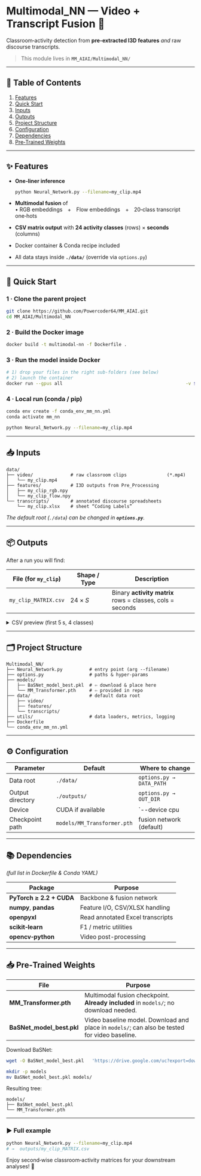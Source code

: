 # Multimodal_NN — Video + Transcript Fusion 🧩
Classroom‑activity detection from **pre‑extracted I3D features** *and* raw discourse transcripts.

> This module lives in **`MM_AIAI/Multimodal_NN/`**  

---

## 📑 Table of Contents
1. [Features](#features)  
2. [Quick Start](#quick-start)  
3. [Inputs](#inputs)  
4. [Outputs](#outputs)  
5. [Project Structure](#project-structure)  
6. [Configuration](#configuration)  
7. [Dependencies](#dependencies)  
8. [Pre‑Trained Weights](#pre-trained-weights)

---

## ✨ Features
* **One‑liner inference**

  ```bash
  python Neural_Network.py --filename=my_clip.mp4
  ```

* **Multimodal fusion** of  
  • RGB embeddings + Flow embeddings + 20‑class transcript one‑hots  
* **CSV matrix output** with **24 activity classes** (rows) × **seconds** (columns)  
* Docker container & Conda recipe included  
* All data stays inside **`./data/`** (override via `options.py`)

---

## 🚀 Quick Start

### 1 · Clone the parent project
```bash
git clone https://github.com/Powercoder64/MM_AIAI.git
cd MM_AIAI/Multimodal_NN
```

### 2 · Build the Docker image
```bash
docker build -t multimodal-nn -f Dockerfile .
```

### 3 · Run the model inside Docker
```bash
# 1) drop your files in the right sub‑folders (see below)
# 2) launch the container
docker run --gpus all                                              -v $(pwd)/data:/app/data                                 -v $(pwd)/models:/app/models                             multimodal-nn                                            python Neural_Network.py --filename=my_clip.mp4
```

### 4 · Local run (conda / pip)
```bash
conda env create -f conda_env_mm_nn.yml
conda activate mm_nn

python Neural_Network.py --filename=my_clip.mp4
```

---

## 📥 Inputs

```text
data/
├── video/              # raw classroom clips               (*.mp4)
│   └── my_clip.mp4
├── features/           # I3D outputs from Pre_Processing
│   ├── my_clip_rgb.npy
│   └── my_clip_flow.npy
└── transcripts/        # annotated discourse spreadsheets
    └── my_clip.xlsx    # sheet “Coding Labels”
```
*The default root (`./data`) can be changed in **`options.py`**.*

---

## 📦 Outputs

After a run you will find:

| File (for `my_clip`) | Shape / Type | Description |
|----------------------|--------------|-------------|
| `my_clip_MATRIX.csv` | 24 × *S*     | Binary **activity matrix**<br>rows = classes, cols = seconds |

<details>
<summary>CSV preview (first 5 s, 4 classes)</summary>

```text
,0001,0002,0003,0004,0005
Whole_Class_Activity,0,1,1,1,0
Individual_Activity ,0,0,1,0,0
Small_Group_Activity,0,0,0,0,0
Book-Using_or_Holding,0,0,1,1,1
...
```
*0 = class absent, 1 = class present (per second).*
</details>

---

## 🗂 Project Structure

```text
Multimodal_NN/
├── Neural_Network.py          # entry point (arg --filename)
├── options.py                 # paths & hyper‑params
├── models/
│   ├── BaSNet_model_best.pkl  # ⇦ download & place here
│   └── MM_Transformer.pth     # ⇦ provided in repo
├── data/                      # default data root
│   ├── video/
│   ├── features/
│   └── transcripts/
├── utils/                     # data loaders, metrics, logging
├── Dockerfile
└── conda_env_mm_nn.yml
```

---

## ⚙️ Configuration

| Parameter        | Default      | Where to change                                     |
|------------------|--------------|-----------------------------------------------------|
| Data root        | `./data/`    | `options.py → DATA_PATH`                            |
| Output directory | `./outputs/` | `options.py → OUT_DIR`                              |
| Device           | CUDA if available | `--device cpu|cuda`                          |
| Checkpoint path  | `models/MM_Transformer.pth` | fusion network (default)            |

---

## 📚 Dependencies
*(full list in Dockerfile & Conda YAML)*

| Package                 | Purpose                                  |
|-------------------------|------------------------------------------|
| **PyTorch ≥ 2.2 + CUDA**| Backbone & fusion network                |
| **numpy**, **pandas**   | Feature I/O, CSV/XLSX handling           |
| **openpyxl**            | Read annotated Excel transcripts         |
| **scikit‑learn**        | F1 / metric utilities                    |
| **opencv‑python**       | Video post-processing     |

---

## 📥 Pre‑Trained Weights

| File | Purpose |
|------|---------|
| **MM_Transformer.pth** | Multimodal fusion checkpoint. **Already included** in `models/`; no download needed. |
| **BaSNet_model_best.pkl** | Video baseline model. Download and place in `models/`; can also be tested for video baseline. |

Download BaSNet:

```bash
wget -O BaSNet_model_best.pkl   'https://drive.google.com/uc?export=download&id=1d0qPeMQSjOrllvrjKdMqkhC5gf0hEREt'

mkdir -p models
mv BaSNet_model_best.pkl models/
```

Resulting tree:
```text
models/
├── BaSNet_model_best.pkl
└── MM_Transformer.pth
```

---

### ▶️ Full example
```bash
python Neural_Network.py --filename=my_clip.mp4
# →  outputs/my_clip_MATRIX.csv
```

Enjoy second‑wise classroom‑activity matrices for your downstream analyses! 🎉
